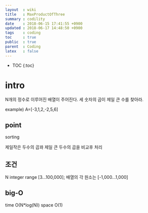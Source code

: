 ```yaml
---
layout  : wiki
title   : MaxProductOfThree
summary : codility
date    : 2018-06-15 17:41:55 +0900
updated : 2018-06-17 14:48:50 +0900
tags    : coding
toc     : true
public  : true
parent  : Coding
latex   : false
---
```

* TOC
{:toc}

# intro
N개의 정수로 이루어진 배열이 주어진다.
세 숫자의 곱이 제일 큰 수를 찾아라.

example)  A=[-3,1,2,-2,5,6]

## point 
sorting

제일작은 두수의 곱꽈 제일 큰 두수의 곱을 비교후 처리



## 조건
N integer range [3...100,000];
배열의 각 원소는 [-1,000...1,000]

## big-O
time O(N*log(N))
space O(1)
